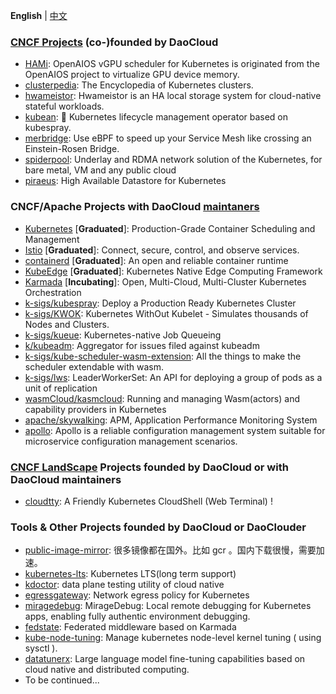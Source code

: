 **English** | [中文](https://github.com/DaoCloud/.github/blob/main/profile/README_zh.md)

### [CNCF Projects](https://www.cncf.io/sandbox-projects/) (co-)founded by DaoCloud
- [HAMi](https://github.com/Project-HAMi/HAMi): OpenAIOS vGPU scheduler for Kubernetes is originated from the OpenAIOS project to virtualize GPU device memory.
- [clusterpedia](https://github.com/clusterpedia-io/clusterpedia): The Encyclopedia of Kubernetes clusters.
- [hwameistor](https://github.com/hwameistor/hwameistor): Hwameistor is an HA local storage system for cloud-native stateful workloads.
- [kubean](https://github.com/kubean-io/kubean): :seedling: Kubernetes lifecycle management operator based on kubespray.
- [merbridge](https://github.com/merbridge/merbridge): Use eBPF to speed up your Service Mesh like crossing an Einstein-Rosen Bridge.
- [spiderpool](https://github.com/spidernet-io/spiderpool): Underlay and RDMA network solution of the Kubernetes, for bare metal, VM and any public cloud
- [piraeus](https://github.com/piraeusdatastore/piraeus): High Available Datastore for Kubernetes

### CNCF/Apache Projects with DaoCloud [maintaners](https://github.com/cncf/foundation/blob/main/project-maintainers.csv)

- [Kubernetes](https://github.com/kubernetes/kubernetes) [**Graduated**]: Production-Grade Container Scheduling and Management
- [Istio](https://github.com/istio/istio) [**Graduated**]: Connect, secure, control, and observe services.
- [containerd](https://github.com/containerd/containerd) [**Graduated**]: An open and reliable container runtime
- [KubeEdge](https://github.com/kubeedge/kubeedge) [**Graduated**]: Kubernetes Native Edge Computing Framework
- [Karmada](https://github.com/karmada-io/karmada) [**Incubating**]: Open, Multi-Cloud, Multi-Cluster Kubernetes Orchestration
- [k-sigs/kubespray](https://github.com/kubernetes-sigs/kubespray): Deploy a Production Ready Kubernetes Cluster
- [k-sigs/KWOK](https://github.com/kubernetes-sigs/kwok): Kubernetes WithOut Kubelet -  Simulates thousands of Nodes and Clusters.
- [k-sigs/kueue](https://github.com/kubernetes-sigs/kueue): Kubernetes-native Job Queueing
- [k/kubeadm](https://github.com/kubernetes/kubeadm/): Aggregator for issues filed against kubeadm
- [k-sigs/kube-scheduler-wasm-extension](https://github.com/kubernetes-sigs/kube-scheduler-wasm-extension): All the things to make the scheduler extendable with wasm.
- [k-sigs/lws](https://github.com/kubernetes-sigs/lws): LeaderWorkerSet: An API for deploying a group of pods as a unit of replication
- [wasmCloud/kasmcloud](https://github.com/wasmCloud/kasmcloud): Running and managing Wasm(actors) and capability providers in Kubernetes
- [apache/skywalking](https://github.com/apache/skywalking): APM, Application Performance Monitoring System
- [apollo](https://github.com/apolloconfig/apollo): Apollo is a reliable configuration management system suitable for microservice configuration management scenarios.

### [CNCF LandScape](https://landscape.cncf.io/) Projects founded by DaoCloud or with DaoCloud maintainers
- [cloudtty](https://github.com/cloudtty/cloudtty): A Friendly Kubernetes CloudShell (Web Terminal) !

### Tools & Other Projects founded by DaoCloud or DaoClouder
- [public-image-mirror](https://github.com/DaoCloud/public-image-mirror): 很多镜像都在国外。比如 gcr 。国内下载很慢，需要加速。
- [kubernetes-lts](https://github.com/klts-io/kubernetes-lts): Kubernetes LTS(long term support)
- [kdoctor](https://github.com/kdoctor-io/kdoctor): data plane testing utility of cloud native
- [egressgateway](https://github.com/spidernet-io/egressgateway): Network egress policy for Kubernetes
- [miragedebug](https://github.com/miragedebug/miragedebug): MirageDebug: Local remote debugging for Kubernetes apps, enabling fully authentic environment debugging.
- [fedstate](https://github.com/fedstate/fedstate): Federated middleware based on Karmada
- [kube-node-tuning](https://github.com/kubean-io/kube-node-tuning): Manage kubernetes node-level kernel tuning ( using sysctl ).
- [datatunerx](https://github.com/DataTunerX/datatunerx): Large language model fine-tuning capabilities based on cloud native and distributed computing.
- To be continued...
